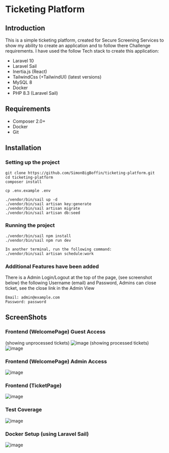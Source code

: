# Ticketing Platform
## Introduction
This is a simple ticketing platform, created for Secure Screening Services to show my ability to create an application and
to follow there Challenge requirements. I have used the follow Tech stack to create this application:
- Laravel 10
- Laravel Sail
- Inertia.js (React)
- TailwindCss (+TailwindUI) (latest versions)
- MySQL 8
- Docker
- PHP 8.3 (Laravel Sail)

## Requirements
- Composer 2.0+
- Docker
- Git

## Installation

### Setting up the project
```
git clone https://github.com/SimonBigBoffin/ticketing-platform.git
cd ticketing-platform
composer install

cp .env.example .env

./vendor/bin/sail up -d
./vendor/bin/sail artisan key:generate
./vendor/bin/sail artisan migrate
./vendor/bin/sail artisan db:seed
```

### Running the project
```
./vendor/bin/sail npm install
./vendor/bin/sail npm run dev

In another terminal, run the following command:
./vendor/bin/sail artisan schedule:work
```
### Additional Features have been added
There is a Admin Login/Logout at the top of the page, (see screenshot below) the following 
Username (email) and Password, Admins can close ticket, see the close link in the Admin View
```
Email: admin@example.com
Password: password
```

## ScreenShots

### Frontend (WelcomePage) Guest Access
(showing unprocessed tickets)
![image](https://github.com/user-attachments/assets/5fe507d8-2e4c-489b-a116-fac304c76e5d)
(showing processed tickets)
![image](https://github.com/user-attachments/assets/704e5066-1d97-46d0-859d-2fb6e0c94581)


### Frontend (WelcomePage) Admin Access 
![image](https://github.com/user-attachments/assets/d9a64ff5-7b37-44ce-923a-92beeba24fbb)


### Frontend (TicketPage)
![image](https://github.com/user-attachments/assets/92806457-4d63-4d40-9a81-4e9d48ea839c)
### Test Coverage
![image](https://github.com/user-attachments/assets/05e200b9-4369-4d9b-af22-60a88619aad6)
### Docker Setup (using Laravel Sail)
![image](https://github.com/user-attachments/assets/538616b1-da1a-40cd-8936-efc9bf36191b)
